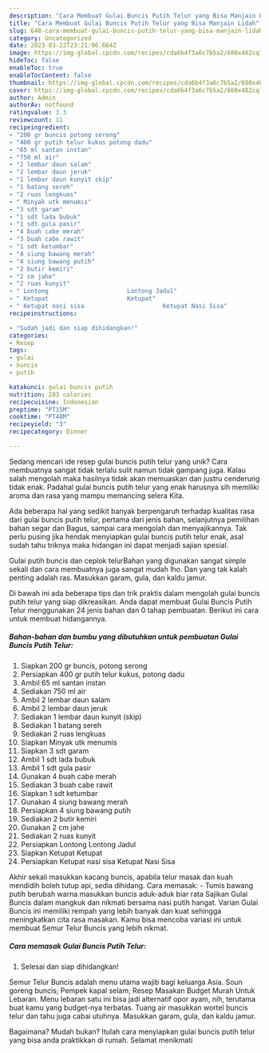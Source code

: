 ```yaml
---
description: "Cara Membuat Gulai Buncis Putih Telur yang Bisa Manjain Lidah"
title: "Cara Membuat Gulai Buncis Putih Telur yang Bisa Manjain Lidah"
slug: 648-cara-membuat-gulai-buncis-putih-telur-yang-bisa-manjain-lidah
category: Uncategorized
date: 2023-03-22T23:21:06.664Z
image: https://img-global.cpcdn.com/recipes/cda6b4f3a6c7b5a2/680x482cq70/gulai-buncis-putih-telur-foto-resep-utama.jpg
hideToc: false
enableToc: true
enableTocContent: false
thumbnail: https://img-global.cpcdn.com/recipes/cda6b4f3a6c7b5a2/680x482cq70/gulai-buncis-putih-telur-foto-resep-utama.jpg
cover: https://img-global.cpcdn.com/recipes/cda6b4f3a6c7b5a2/680x482cq70/gulai-buncis-putih-telur-foto-resep-utama.jpg
author: Admin
authorAv: notfound
ratingvalue: 3.3
reviewcount: 11
recipeingredient:
- "200 gr buncis potong serong"
- "400 gr putih telur kukus potong dadu"
- "65 ml santan instan"
- "750 ml air"
- "2 lembar daun salam"
- "2 lembar daun jeruk"
- "1 lembar daun kunyit skip"
- "1 batang sereh"
- "2 ruas lengkuas"
- " Minyak utk menumis"
- "3 sdt garam"
- "1 sdt lada bubuk"
- "1 sdt gula pasir"
- "4 buah cabe merah"
- "3 buah cabe rawit"
- "1 sdt ketumbar"
- "4 siung bawang merah"
- "4 siung bawang putih"
- "2 butir kemiri"
- "2 cm jahe"
- "2 ruas kunyit"
- " Lontong                      Lontong Jadul"
- " Ketupat                      Ketupat"
- " Ketupat nasi sisa                      Ketupat Nasi Sisa"
recipeinstructions:

- "Sudah jadi dan siap dihidangkan!"
categories:
- Resep
tags:
- gulai
- buncis
- putih

katakunci: gulai buncis putih 
nutrition: 283 calories
recipecuisine: Indonesian
preptime: "PT15M"
cooktime: "PT48M"
recipeyield: "3"
recipecategory: Dinner

---
```





Sedang mencari ide resep gulai buncis putih telur yang unik? Cara membuatnya sangat tidak terlalu sulit namun tidak gampang juga. Kalau salah mengolah maka hasilnya tidak akan memuaskan dan justru cenderung tidak enak. Padahal gulai buncis putih telur yang enak harusnya sih memiliki aroma dan rasa yang mampu memancing selera Kita.





Ada beberapa hal yang sedikit banyak berpengaruh terhadap kualitas rasa dari gulai buncis putih telur, pertama dari jenis bahan, selanjutnya pemilihan bahan segar dan Bagus, sampai cara mengolah dan menyajikannya. Tak perlu pusing jika hendak menyiapkan gulai buncis putih telur enak,      asal sudah tahu triknya maka hidangan ini dapat menjadi sajian spesial.














Gulai putih buncis dan ceplok telurBahan yang digunakan sangat simple sekali dan cara membuatnya juga sangat mudah lho. Dan yang tak kalah penting adalah ras. Masukkan garam, gula, dan kaldu jamur.






Di bawah ini ada beberapa tips dan trik praktis dalam mengolah gulai buncis putih telur yang siap dikreasikan. Anda dapat membuat Gulai Buncis Putih Telur menggunakan 24 jenis bahan dan 0 tahap pembuatan. Berikut ini cara untuk membuat hidangannya.

<!--inarticleads1-->

##### Bahan-bahan dan bumbu yang dibutuhkan untuk pembuatan Gulai Buncis Putih Telur:

1. Siapkan 200 gr buncis, potong serong
1. Persiapkan 400 gr putih telur kukus, potong dadu
1. Ambil 65 ml santan instan
1. Sediakan 750 ml air
1. Ambil 2 lembar daun salam
1. Ambil 2 lembar daun jeruk
1. Sediakan 1 lembar daun kunyit (skip)
1. Sediakan 1 batang sereh
1. Sediakan 2 ruas lengkuas
1. Siapkan  Minyak utk menumis
1. Siapkan 3 sdt garam
1. Ambil 1 sdt lada bubuk
1. Ambil 1 sdt gula pasir
1. Gunakan 4 buah cabe merah
1. Sediakan 3 buah cabe rawit
1. Siapkan 1 sdt ketumbar
1. Gunakan 4 siung bawang merah
1. Persiapkan 4 siung bawang putih
1. Sediakan 2 butir kemiri
1. Gunakan 2 cm jahe
1. Sediakan 2 ruas kunyit
1. Persiapkan  Lontong                      Lontong Jadul
1. Siapkan  Ketupat                      Ketupat
1. Persiapkan  Ketupat nasi sisa                      Ketupat Nasi Sisa


Akhir sekali masukkan kacang buncis, apabila telur masak dan kuah mendidih boleh tutup api, sedia dihidang. Cara memasak: - Tumis bawang putih berubah warna masukkan buncis aduk-aduk biar rata Sajikan Gulai Buncis dalam mangkuk dan nikmati bersama nasi putih hangat. Varian Gulai Buncis ini memiliki rempah yang lebih banyak dan kuat sehingga meningkatkan cita rasa masakan. Kamu bisa mencoba variasi ini untuk membuat Semur Telur Buncis yang lebih nikmat. 

<!--inarticleads2-->

##### Cara memasak Gulai Buncis Putih Telur:


1. Selesai dan siap dihidangkan!

Semur Telur Buncis adalah menu utama wajib bagi keluarga Asia. Soun goreng buncis; Pempek kapal selam; Resep Masakan Budget Murah Untuk Lebaran. Menu lebaran satu ini bisa jadi alternatif opor ayam, nih, terutama buat kamu yang budget-nya terbatas. Tuang air masukkan wortel buncis telur dan tahu juga cabai utuhnya. Masukkan garam, gula, dan kaldu jamur. 

Bagaimana? Mudah bukan? Itulah cara menyiapkan gulai buncis putih telur yang bisa anda praktikkan di rumah. Selamat menikmati
